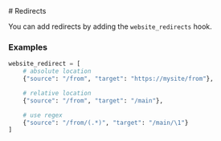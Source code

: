 <!-- base_template: frappe_io/www/frappe/frappe_base.html --># Redirects

You can add redirects by adding the `website_redirects` hook.

### Examples

```py
website_redirect = [
	# absolute location
	{"source": "/from", "target": "https://mysite/from"},

	# relative location
	{"source": "/from", "target": "/main"},

	# use regex
	{"source": "/from/(.*)", "target": "/main/\1"}
]
```